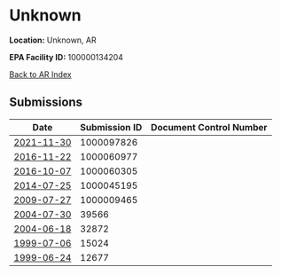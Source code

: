 # Unknown

**Location:** Unknown, AR

**EPA Facility ID:** 100000134204

[Back to AR Index](../../index.md)

## Submissions

| Date | Submission ID | Document Control Number |
|------|--------------|-------------------------|
| [2021-11-30](submissions/1000097826.md) | 1000097826 |  |
| [2016-11-22](submissions/1000060977.md) | 1000060977 |  |
| [2016-10-07](submissions/1000060305.md) | 1000060305 |  |
| [2014-07-25](submissions/1000045195.md) | 1000045195 |  |
| [2009-07-27](submissions/1000009465.md) | 1000009465 |  |
| [2004-07-30](submissions/39566.md) | 39566 |  |
| [2004-06-18](submissions/32872.md) | 32872 |  |
| [1999-07-06](submissions/15024.md) | 15024 |  |
| [1999-06-24](submissions/12677.md) | 12677 |  |
